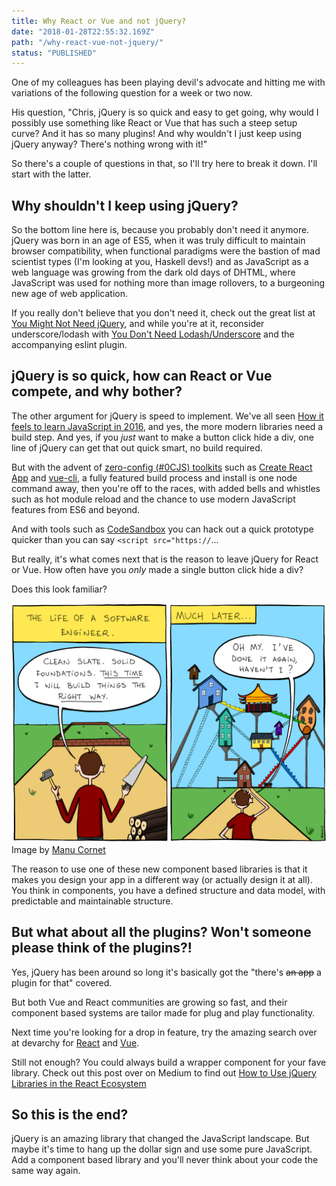 ```yaml
---
title: Why React or Vue and not jQuery?
date: "2018-01-28T22:55:32.169Z"
path: "/why-react-vue-not-jquery/"
status: "PUBLISHED"
---
```


One of my colleagues has been playing devil's advocate and hitting me with variations of the following question for a week or two now.

His question, "Chris, jQuery is so quick and easy to get going, why would I possibly use something like React or Vue that has such a steep setup curve? And it has so many plugins! And why wouldn't I just keep using jQuery anyway? There's nothing wrong with it!"

So there's a couple of questions in that, so I'll try here to break it down. I'll start with the latter.

## Why shouldn't I keep using jQuery?

So the bottom line here is, because you probably don't need it anymore. jQuery was born in an age of ES5, when it was truly difficult to maintain browser compatibility, when functional paradigms were the bastion of mad scientist types (I'm looking at you, Haskell devs!) and as JavaScript as a web language was growing from the dark old days of DHTML, where JavaScript was used for nothing more than image rollovers, to a burgeoning new age of web application.

If you really don't believe that you don't need it, check out the great list at [You Might Not Need jQuery](http://youmightnotneedjquery.com/), and while you're at it, reconsider underscore/lodash with [You Don't Need Lodash/Underscore](https://github.com/you-dont-need/You-Dont-Need-Lodash-Underscore) and the accompanying eslint plugin.

## jQuery is so quick, how can React or Vue compete, and why bother?

The other argument for jQuery is speed to implement. We've all seen [How it feels to learn JavaScript in 2016](https://hackernoon.com/how-it-feels-to-learn-javascript-in-2016-d3a717dd577f), and yes, the more modern libraries need a build step. And yes, if you *just* want to make a button click hide a div, one line of jQuery can get that out quick smart, no build required.

But with the advent of [zero-config (#0CJS) toolkits](https://github.com/reyronald/awesome-toolkits) such as [Create React App](https://github.com/facebook/create-react-app) and [vue-cli](https://github.com/vuejs/vue-cli), a fully featured build process and install is one node command away, then you're off to the races, with added bells and whistles such as hot module reload and the chance to use modern JavaScript features from ES6 and beyond.

And with tools such as [CodeSandbox](https://codesandbox.io) you can hack out a quick prototype quicker than you can say `<script src="https://`...

But really, it's what comes next that is the reason to leave jQuery for React or Vue. How often have you *only* made a single button click hide a div?

Does this look familiar?

![Building software is often patches on top of patches on top of patches...](./building-software.png "Building software is often patches on top of patches on top of patches...")
Image by [Manu Cornet](http://bonkersworld.net/building-software)

The reason to use one of these new component based libraries is that it makes you design your app in a different way (or actually design it at all). You think in components, you have a defined structure and data model, with predictable and maintainable structure.

## But what about all the plugins? Won't someone please think of the plugins?!

Yes, jQuery has been around so long it's basically got the "there's ~~an app~~ a plugin for that" covered.

But both Vue and React communities are growing so fast, and their component based systems are tailor made for plug and play functionality.

Next time you're looking for a drop in feature, try the amazing search over at devarchy for [React](https://devarchy.com/react) and [Vue](https://devarchy.com/vue).

Still not enough? You could always build a wrapper component for your fave library. Check out this post over on Medium to find out [How to Use jQuery Libraries in the React Ecosystem](https://notes.devlabs.bg/how-to-use-jquery-libraries-in-the-react-ecosystem-7dfeb1aafde0)

## So this is the end?

jQuery is an amazing library that changed the JavaScript landscape. But maybe it's time to hang up the dollar sign and use some pure JavaScript. Add a component based library and you'll never think about your code the same way again.